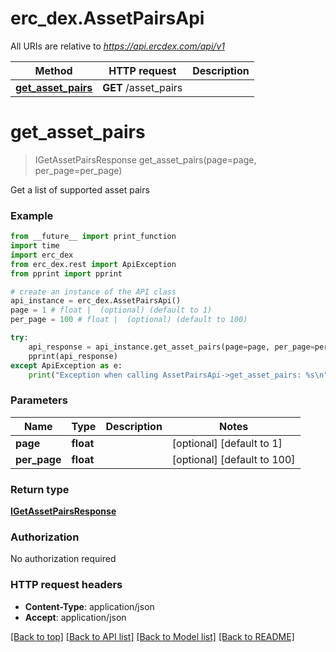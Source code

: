 # erc_dex.AssetPairsApi

All URIs are relative to *https://api.ercdex.com/api/v1*

Method | HTTP request | Description
------------- | ------------- | -------------
[**get_asset_pairs**](AssetPairsApi.md#get_asset_pairs) | **GET** /asset_pairs | 


# **get_asset_pairs**
> IGetAssetPairsResponse get_asset_pairs(page=page, per_page=per_page)



Get a list of supported asset pairs

### Example
```python
from __future__ import print_function
import time
import erc_dex
from erc_dex.rest import ApiException
from pprint import pprint

# create an instance of the API class
api_instance = erc_dex.AssetPairsApi()
page = 1 # float |  (optional) (default to 1)
per_page = 100 # float |  (optional) (default to 100)

try:
    api_response = api_instance.get_asset_pairs(page=page, per_page=per_page)
    pprint(api_response)
except ApiException as e:
    print("Exception when calling AssetPairsApi->get_asset_pairs: %s\n" % e)
```

### Parameters

Name | Type | Description  | Notes
------------- | ------------- | ------------- | -------------
 **page** | **float**|  | [optional] [default to 1]
 **per_page** | **float**|  | [optional] [default to 100]

### Return type

[**IGetAssetPairsResponse**](IGetAssetPairsResponse.md)

### Authorization

No authorization required

### HTTP request headers

 - **Content-Type**: application/json
 - **Accept**: application/json

[[Back to top]](#) [[Back to API list]](../README.md#documentation-for-api-endpoints) [[Back to Model list]](../README.md#documentation-for-models) [[Back to README]](../README.md)


